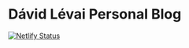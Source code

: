 # Dávid Lévai Personal Blog

[![Netlify Status](https://api.netlify.com/api/v1/badges/6e63c688-eed8-45c7-9884-41ed827e32b0/deploy-status)](https://app.netlify.com/sites/davidlevai-blog/deploys)